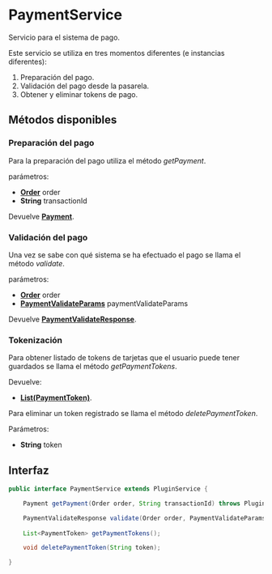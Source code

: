 # PaymentService

Servicio para el sistema de pago.

Este servicio se utiliza en tres momentos diferentes (e instancias diferentes):

1. Preparación del pago.
2. Validación del pago desde la pasarela.
3. Obtener y eliminar tokens de pago.

## Métodos disponibles

### Preparación del pago

Para la preparación del pago utiliza el método *getPayment*.

parámetros:

- **[Order](../Models/Order/Order.md)** order
- **String** transactionId

Devuelve **[Payment](../Models/Payment/Payment.md)**.

### Validación del pago

Una vez se sabe con qué sistema se ha efectuado el pago se llama el método *validate*.

parámetros:

- **[Order](../Models/Order/Order.md)** order
- **[PaymentValidateParams](../Models/Payment/PaymentValidateParams.md)** paymentValidateParams

Devuelve **[PaymentValidateResponse](../Models/Payment/PaymentValidateResponse.md)**.

### Tokenización

Para obtener listado de tokens de tarjetas que el usuario puede tener guardados se llama el método *getPaymentTokens*.

Devuelve:

-  **[List(PaymentToken)](../Models/Payment/PaymentToken.md)**.

Para eliminar un token registrado se llama el método *deletePaymentToken*.

Parámetros:

- **String** token

## Interfaz

```java
public interface PaymentService extends PluginService {

    Payment getPayment(Order order, String transactionId) throws PluginServiceException;

    PaymentValidateResponse validate(Order order, PaymentValidateParams paymentValidateParams) throws PluginServiceException;
    
   	List<PaymentToken> getPaymentTokens();

	void deletePaymentToken(String token);

}
```
